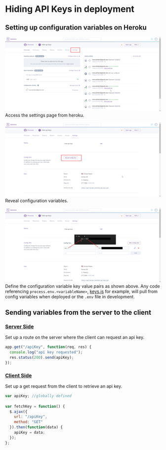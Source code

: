 # Hiding API Keys in deployment

## Setting up configuration variables on Heroku

![](./instructionalImages/HerokuA.png)
Access the settings page from heroku.

![](./instructionalImages/HerokuB.png)
Reveal configuration variables.

![](./instructionalImages/HerokuC.png)
Define the configuration variable key value pairs as shown above.
Any code referencing `process.env.<variableName>`, [keys.js](keys.js) for example, will pull from config variables when deployed or the `.env` file in development.

## Sending variables from the server to the client

### [Server Side](server.js)

Set up a route on the server where the client can request an api key.

```js
app.get("/apiKey", function(req, res) {
  console.log("api key requested");
  res.status(200).send(apiKey);
});
```

### [Client Side](./public/logic/logic.js)

Set up a get request from the client to retrieve an api key.

```js
var apiKey; //globally defined

var fetchKey = function() {
  $.ajax({
    url: "/apiKey",
    method: "GET"
  }).then(function(data) {
    apiKey = data;
  });
};
```
